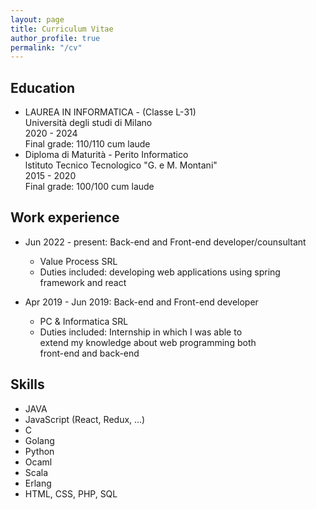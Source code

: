 ```yaml
---
layout: page
title: Curriculum Vitae
author_profile: true
permalink: "/cv"
---
```


## Education
* LAUREA IN INFORMATICA - (Classe L-31)  
  Università degli studi di Milano  
  2020 - 2024  
  Final grade: 110/110 cum laude 
* Diploma di Maturità - Perito Informatico   
  lstituto Tecnico Tecnologico "G. e M. Montani"   
  2015 - 2020   
  Final grade: 100/100 cum laude  

## Work experience
* Jun 2022 - present: Back-end and Front-end developer/counsultant
  * Value Process SRL
  * Duties included: developing web applications using spring framework and react  

* Apr 2019 - Jun 2019: Back-end and Front-end developer
  * PC & Informatica SRL
  * Duties included: Internship in which I was able to  
    extend my knowledge about web programming both  
front-end and back-end  
  
## Skills
* JAVA
* JavaScript (React, Redux, ...)
* C
* Golang
* Python
* Ocaml
* Scala
* Erlang
* HTML, CSS, PHP, SQL  